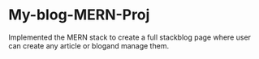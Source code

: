# My-blog-MERN-Proj
Implemented the MERN stack to create a full stackblog page where user can create any article or blogand manage them.

